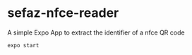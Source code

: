 # sefaz-nfce-reader

A simple Expo App to extract the identifier of a nfce QR code

```bash
expo start
```


